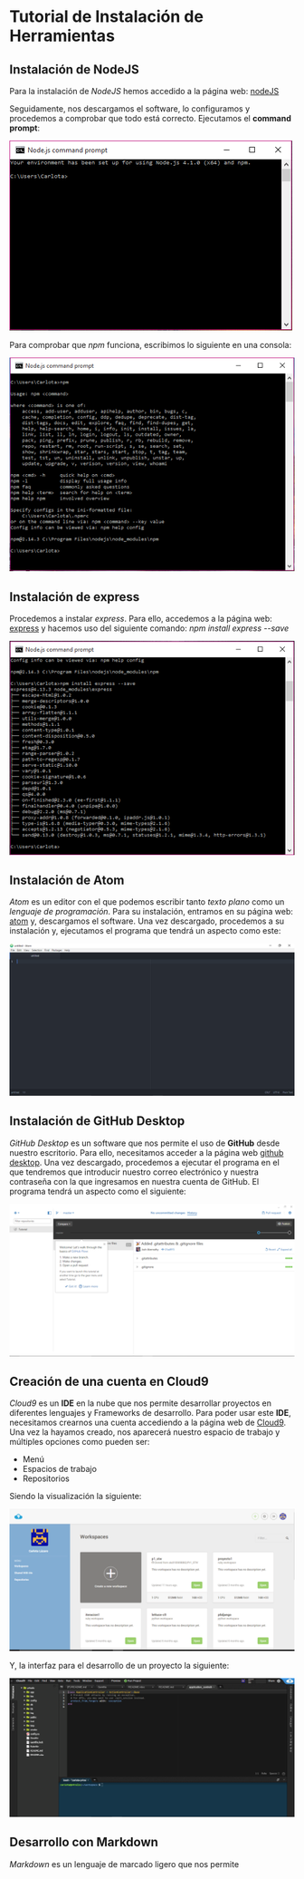# Tutorial de Instalación de Herramientas

## Instalación de NodeJS

Para la instalación de *NodeJS* hemos accedido a la página web: [nodeJS](https://nodejs.org/en/ "nodeJS")

Seguidamente, nos descargamos el software, lo configuramos y procedemos a comprobar que todo está correcto. Ejecutamos el **command prompt**:

![command prompt](images/nodeJS.png "Command prompt")

Para comprobar que *npm* funciona, escribimos lo siguiente en una consola:

![npm](images/npm.png "npm")

## Instalación de express

Procedemos a instalar *express*. Para ello, accedemos a la página web:
[express](http://expressjs.com/ "express") y hacemos uso del siguiente comando:
*npm install express --save*

![express](images/express.png "express")

## Instalación de Atom

*Atom* es un editor con el que podemos escribir tanto *texto plano* como un *lenguaje de programación*. Para su instalación, entramos en su página web: [atom](https://atom.io/ "atom") y, descargamos el software.
Una vez descargado, procedemos a su instalación y, ejecutamos el programa que tendrá un aspecto como este:

![atom](images/atom.png "atom")

## Instalación de GitHub Desktop

*GitHub Desktop* es un software que nos permite el uso de **GitHub** desde nuestro escritorio. Para ello, necesitamos acceder a la página web [github desktop](https://desktop.github.com/ "github"). Una vez descargado, procedemos a ejecutar el programa en el que tendremos que introducir nuestro correo electrónico y nuestra contraseña con la que ingresamos en nuestra cuenta de GitHub. El programa tendrá un aspecto como el siguiente:

![github](images/github.png "github")


## Creación de una cuenta en Cloud9

*Cloud9* es un **IDE** en la nube que nos permite desarrollar proyectos en diferentes lenguajes y Frameworks de desarrollo. Para poder usar este **IDE**, necesitamos crearnos una cuenta accediendo a la página web de [Cloud9](https://c9.io/ "Cloud9").
Una vez la hayamos creado, nos aparecerá nuestro espacio de trabajo y múltiples opciones como pueden ser:
* Menú
* Espacios de trabajo
* Repositorios

Siendo la visualización la siguiente:

![c9](images/c9.png "c9")

Y, la interfaz para el desarrollo de un proyecto la siguiente:

![c9-1](images/c9-1.png "c9-1")


## Desarrollo con Markdown

*Markdown* es un lenguaje de marcado ligero que nos permite 
